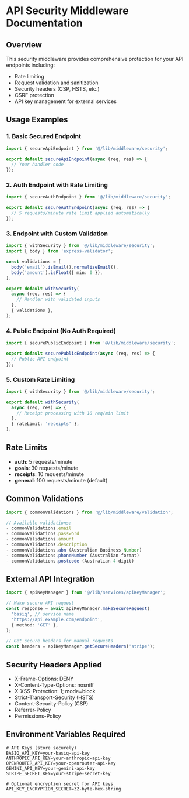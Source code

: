 # API Security Middleware Documentation

## Overview

This security middleware provides comprehensive protection for your API
endpoints including:

- Rate limiting
- Request validation and sanitization
- Security headers (CSP, HSTS, etc.)
- CSRF protection
- API key management for external services

## Usage Examples

### 1. Basic Secured Endpoint

```typescript
import { secureApiEndpoint } from '@/lib/middleware/security';

export default secureApiEndpoint(async (req, res) => {
  // Your handler code
});
```

### 2. Auth Endpoint with Rate Limiting

```typescript
import { secureAuthEndpoint } from '@/lib/middleware/security';

export default secureAuthEndpoint(async (req, res) => {
  // 5 requests/minute rate limit applied automatically
});
```

### 3. Endpoint with Custom Validation

```typescript
import { withSecurity } from '@/lib/middleware/security';
import { body } from 'express-validator';

const validations = [
  body('email').isEmail().normalizeEmail(),
  body('amount').isFloat({ min: 0 }),
];

export default withSecurity(
  async (req, res) => {
    // Handler with validated inputs
  },
  { validations },
);
```

### 4. Public Endpoint (No Auth Required)

```typescript
import { securePublicEndpoint } from '@/lib/middleware/security';

export default securePublicEndpoint(async (req, res) => {
  // Public API endpoint
});
```

### 5. Custom Rate Limiting

```typescript
import { withSecurity } from '@/lib/middleware/security';

export default withSecurity(
  async (req, res) => {
    // Receipt processing with 10 req/min limit
  },
  { rateLimit: 'receipts' },
);
```

## Rate Limits

- **auth**: 5 requests/minute
- **goals**: 30 requests/minute
- **receipts**: 10 requests/minute
- **general**: 100 requests/minute (default)

## Common Validations

```typescript
import { commonValidations } from '@/lib/middleware/validation';

// Available validations:
- commonValidations.email
- commonValidations.password
- commonValidations.amount
- commonValidations.description
- commonValidations.abn (Australian Business Number)
- commonValidations.phoneNumber (Australian format)
- commonValidations.postcode (Australian 4-digit)
```

## External API Integration

```typescript
import { apiKeyManager } from '@/lib/services/apiKeyManager';

// Make secure API request
const response = await apiKeyManager.makeSecureRequest(
  'basiq', // service name
  'https://api.example.com/endpoint',
  { method: 'GET' },
);

// Get secure headers for manual requests
const headers = apiKeyManager.getSecureHeaders('stripe');
```

## Security Headers Applied

- X-Frame-Options: DENY
- X-Content-Type-Options: nosniff
- X-XSS-Protection: 1; mode=block
- Strict-Transport-Security (HSTS)
- Content-Security-Policy (CSP)
- Referrer-Policy
- Permissions-Policy

## Environment Variables Required

```env
# API Keys (store securely)
BASIQ_API_KEY=your-basiq-api-key
ANTHROPIC_API_KEY=your-anthropic-api-key
OPENROUTER_API_KEY=your-openrouter-api-key
GEMINI_API_KEY=your-gemini-api-key
STRIPE_SECRET_KEY=your-stripe-secret-key

# Optional encryption secret for API keys
API_KEY_ENCRYPTION_SECRET=32-byte-hex-string
```
